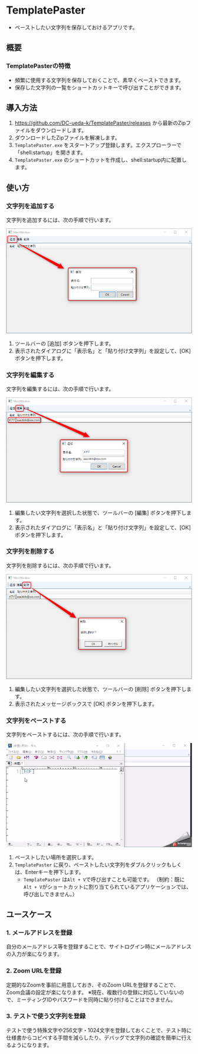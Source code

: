 # TemplatePaster
* ペーストしたい文字列を保存しておけるアプリです。

## 概要
### TemplatePasterの特徴
* 頻繁に使用する文字列を保存しておくことで、素早くペーストできます。
* 保存した文字列の一覧をショートカットキーで呼び出すことができます。

## 導入方法

1. https://github.com/DC-ueda-k/TemplatePaster/releases から最新のZipファイルをダウンロードします。
1. ダウンロードしたZipファイルを解凍します。
1. `TemplatePaster.exe` をスタートアップ登録します。エクスプローラーで「shell:startup」を開きます。
1. `TemplatePaster.exe` のショートカットを作成し、shell:startup内に配置します。

## 使い方

### 文字列を追加する

文字列を追加するには、次の手順で行います。

![文字列を追加](./images/add-text.png)

1. ツールバーの [追加] ボタンを押下します。
1. 表示されたダイアログに「表示名」と「貼り付け文字列」を設定して、[OK] ボタンを押下します。

### 文字列を編集する

文字列を編集するには、次の手順で行います。

![文字列を編集](./images/edit-text.png)

1. 編集したい文字列を選択した状態で、ツールバーの [編集] ボタンを押下します。
1. 表示されたダイアログに「表示名」と「貼り付け文字列」を設定して、[OK] ボタンを押下します。

### 文字列を削除する

文字列を削除するには、次の手順で行います。

![文字列を削除](./images/delete-text.png)

1. 編集したい文字列を選択した状態で、ツールバーの [削除] ボタンを押下します。
1. 表示されたメッセージボックスで [OK] ボタンを押下します。

### 文字列をペーストする

文字列をペーストするには、次の手順で行います。

![文字列をペースト](./images/paste-text.gif)

1. ペーストしたい場所を選択します。
1. `TemplatePaster` に戻り、ペーストしたい文字列をダブルクリックもしくは、Enterキーを押下します。
    - `TemplatePaster` は`Alt + V`で呼び出すことも可能です。
      （制約：既に`Alt + V`がショートカットに割り当てられているアプリケーションでは、呼び出しできません。）

## ユースケース

### 1. メールアドレスを登録

自分のメールアドレス等を登録することで、サイトログイン時にメールアドレスの入力が楽になります。

### 2. Zoom URLを登録

定期的なZoomを事前に用意しておき、そのZoom URLを登録することで、Zoom会議の設定が楽になります。
※現在、複数行の登録に対応していないので、ミーティングIDやパスワードを同時に貼り付けることはできません。

### 3. テストで使う文字列を登録

テストで使う特殊文字や256文字・1024文字を登録しておくことで、テスト時に仕様書からコピペする手間を減らしたり、デバッグで文字列の確認を簡単に行えるようになります。
